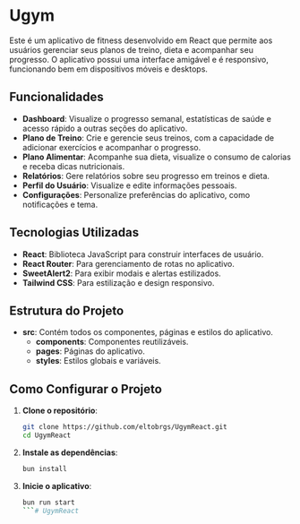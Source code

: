 # Ugym

Este é um aplicativo de fitness desenvolvido em React que permite aos usuários gerenciar seus planos de treino, dieta e acompanhar seu progresso. O aplicativo possui uma interface amigável e é responsivo, funcionando bem em dispositivos móveis e desktops.

## Funcionalidades

- **Dashboard**: Visualize o progresso semanal, estatísticas de saúde e acesso rápido a outras seções do aplicativo.
- **Plano de Treino**: Crie e gerencie seus treinos, com a capacidade de adicionar exercícios e acompanhar o progresso.
- **Plano Alimentar**: Acompanhe sua dieta, visualize o consumo de calorias e receba dicas nutricionais.
- **Relatórios**: Gere relatórios sobre seu progresso em treinos e dieta.
- **Perfil do Usuário**: Visualize e edite informações pessoais.
- **Configurações**: Personalize preferências do aplicativo, como notificações e tema.

## Tecnologias Utilizadas

- **React**: Biblioteca JavaScript para construir interfaces de usuário.
- **React Router**: Para gerenciamento de rotas no aplicativo.
- **SweetAlert2**: Para exibir modais e alertas estilizados.
- **Tailwind CSS**: Para estilização e design responsivo.

## Estrutura do Projeto

- **src**: Contém todos os componentes, páginas e estilos do aplicativo.
  - **components**: Componentes reutilizáveis.
  - **pages**: Páginas do aplicativo.
  - **styles**: Estilos globais e variáveis.

## Como Configurar o Projeto

1. **Clone o repositório**:
   ```bash
   git clone https://github.com/eltobrgs/UgymReact.git
   cd UgymReact
   ```

2. **Instale as dependências**:
   ```bash
   bun install
   ```

3. **Inicie o aplicativo**:
   ```bash
   bun run start
   ```# UgymReact
